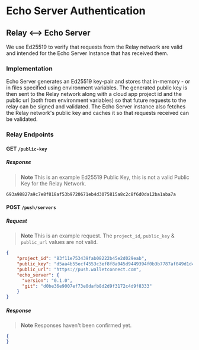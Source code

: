 # Echo Server Authentication

## Relay <--> Echo Server

We use Ed25519 to verify that requests from the Relay network are valid and intended for the Echo Server Instance that has received them.

### Implementation

Echo Server generates an Ed25519 key-pair and stores that in-memory - or in files specified using environment variables. The generated
public key is then sent to the Relay network along with a cloud app project id and the public url (both from environment variables) so that
future requests to the relay can be signed and validated. The Echo Server instance also fetches the Relay network's public key and caches it
so that requests received can be validated.

### Relay Endpoints

#### GET `/public-key`
##### Response
> **Note**
> This is an example Ed25519 Public Key, this is not a valid Public Key for the Relay Network.
```
693a98827a9c7e8f818af53b9720671eb4d3075815a8c2c8f6d0da12ba1aba7a
```

#### POST `/push/servers`
##### Request
> **Note**
> This is an example request. The `project_id`, `public_key` & `public_url` values are not valid.
```json
{
    "project_id": "83f11e753439fab08222b45e2d029eab",
    "public_key": "d5aa4b55ecf4553c3ef8f8a945d9449394f0b3b7787af049d1d4828037465a4f",
    "public_url": "https://push.walletconnect.com",
    "echo_server": {
      "version": "0.1.0",
      "git": "d0be36e9007ef73e0dafb8d2d9f3172c4d9f8333"
    }
}
```
##### Response

> **Note**
> Responses haven't been confirmed yet.

```json
{
}
```